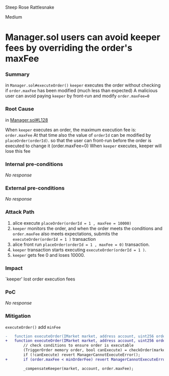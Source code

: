 Steep Rose Rattlesnake

Medium

# Manager.sol users can avoid keeper fees by overriding the order's maxFee

### Summary

in `Manager.sol#executeOrder()`
`keeper` executes the order without checking if `order.maxFee` has been modified (much less than expected)
A malicious user can avoid paying `keeper` by front-run and modify `order.maxFee=0`

### Root Cause

in [Manager.sol#L128](https://github.com/sherlock-audit/2024-08-perennial-v2-update-3/blob/main/perennial-v2/packages/perennial-order/contracts/Manager.sol#L128)

When `keeper` executes an order, the maximum execution fee is: `order.maxFee`
At that time also the value of `orderId` can be modified by `placeOrder(orderId)`.
so that the user can front-run before the order is executed to change it (order.maxFee=0)
When `keeper` executes, keeper will lose this fee



### Internal pre-conditions

_No response_

### External pre-conditions

_No response_

### Attack Path

1. alice execute `placeOrder(orderId = 1 , maxFee = 10000)`
2. `keeper` monitors the order, and when the order meets the conditions and `order.maxFee` also meets expectations, submits the `executeOrder(orderId = 1 )` transaction
3. alice front run `placeOrder(orderId = 1 , maxFee = 0)` transaction.
4. `keeper` transaction starts executing `executeOrder(orderId = 1 )`. 
5. `keeper` gets fee 0 and loses 10000.

### Impact

`keeper' lost order execution fees

### PoC

_No response_

### Mitigation

`executeOrder()` add `minFee`
```diff
-   function executeOrder(IMarket market, address account, uint256 orderId) external {
+   function executeOrder(IMarket market, address account, uint256 orderId , uint256 minOrderFee) external {
        // check conditions to ensure order is executable
        (TriggerOrder memory order, bool canExecute) = checkOrder(market, account, orderId);
        if (!canExecute) revert ManagerCannotExecuteError();
+       if (order.maxFee < minOrderFee) revert ManagerCannotExecuteError();

        _compensateKeeper(market, account, order.maxFee);
```
